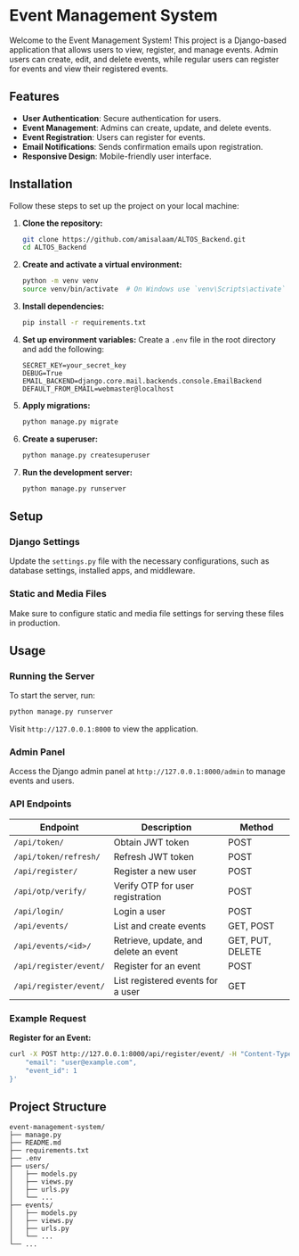 

# Event Management System

Welcome to the Event Management System! This project is a Django-based application that allows users to view, register, and manage events. Admin users can create, edit, and delete events, while regular users can register for events and view their registered events.

## Features

- **User Authentication**: Secure authentication for users.
- **Event Management**: Admins can create, update, and delete events.
- **Event Registration**: Users can register for events.
- **Email Notifications**: Sends confirmation emails upon registration.
- **Responsive Design**: Mobile-friendly user interface.



## Installation

Follow these steps to set up the project on your local machine:

1. **Clone the repository:**
   ```sh
   git clone https://github.com/amisalaam/ALTOS_Backend.git
   cd ALTOS_Backend
   ```

2. **Create and activate a virtual environment:**
   ```sh
   python -m venv venv
   source venv/bin/activate  # On Windows use `venv\Scripts\activate`
   ```

3. **Install dependencies:**
   ```sh
   pip install -r requirements.txt
   ```

4. **Set up environment variables:**
   Create a `.env` file in the root directory and add the following:
   ```
   SECRET_KEY=your_secret_key
   DEBUG=True
   EMAIL_BACKEND=django.core.mail.backends.console.EmailBackend
   DEFAULT_FROM_EMAIL=webmaster@localhost
   ```

5. **Apply migrations:**
   ```sh
   python manage.py migrate
   ```

6. **Create a superuser:**
   ```sh
   python manage.py createsuperuser
   ```

7. **Run the development server:**
   ```sh
   python manage.py runserver
   ```

## Setup

### Django Settings

Update the `settings.py` file with the necessary configurations, such as database settings, installed apps, and middleware.

### Static and Media Files

Make sure to configure static and media file settings for serving these files in production.

## Usage

### Running the Server

To start the server, run:
```sh
python manage.py runserver
```

Visit `http://127.0.0.1:8000` to view the application.

### Admin Panel

Access the Django admin panel at `http://127.0.0.1:8000/admin` to manage events and users.

### API Endpoints

| Endpoint | Description | Method |
| -------- | ----------- | ------ |
| `/api/token/` | Obtain JWT token | POST |
| `/api/token/refresh/` | Refresh JWT token | POST |
| `/api/register/` | Register a new user | POST |
| `/api/otp/verify/` | Verify OTP for user registration | POST |
| `/api/login/` | Login a user | POST |
| `/api/events/` | List and create events | GET, POST |
| `/api/events/<id>/` | Retrieve, update, and delete an event | GET, PUT, DELETE |
| `/api/register/event/` | Register for an event | POST |
| `/api/register/event/` | List registered events for a user | GET |


### Example Request

**Register for an Event:**
```sh
curl -X POST http://127.0.0.1:8000/api/register/event/ -H "Content-Type: application/json" -d '{
    "email": "user@example.com",
    "event_id": 1
}'
```

## Project Structure

```
event-management-system/
├── manage.py
├── README.md
├── requirements.txt
├── .env
├── users/
│   ├── models.py
│   ├── views.py
│   ├── urls.py
│   └── ...
├── events/
│   ├── models.py
│   ├── views.py
│   ├── urls.py
│   └── ...
└── ...
```

